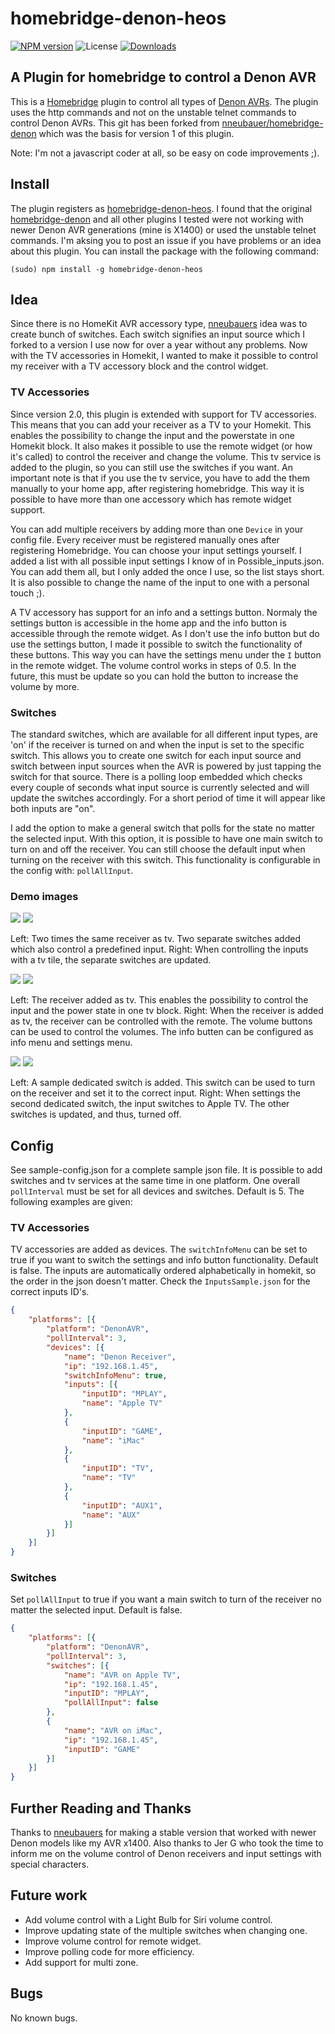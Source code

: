 # homebridge-denon-heos

[![NPM version](https://badge.fury.io/js/homebridge-denon-heos.svg)](https://npmjs.org/package/homebridge-denon-heos)
![License](https://img.shields.io/badge/license-ISC-lightgrey.svg)
[![Downloads](https://img.shields.io/npm/dm/homebridge-denon-heos.svg)](https://npmjs.org/package/homebridge-denon-heos)

## A Plugin for homebridge to control a Denon AVR

This is a [Homebridge](https://github.com/nfarina/homebridge) plugin to control all types of [Denon AVRs](https://www.denon-hifi.nl/nl/product/homecinema/avreceiver). The plugin uses the http commands and not on the unstable telnet commands to control Denon AVRs. This git has been forked from [nneubauer/homebridge-denon](https://github.com/nneubauer/homebridge-denon) which was the basis for version 1 of this plugin.

Note: I'm not a javascript coder at all, so be easy on code improvements ;).


## Install

The plugin registers as [homebridge-denon-heos](https://www.npmjs.com/package/homebridge-denon-heos). I found that the original [homebridge-denon](https://www.npmjs.com/package/homebridge-denon) and all other plugins I tested were not working with newer Denon AVR generations (mine is X1400) or used the unstable telnet commands. I'm aksing you to post an issue if you have problems or an idea about this plugin. You can install the package with the following command:

```
(sudo) npm install -g homebridge-denon-heos
```

## Idea

Since there is no HomeKit AVR accessory type, [nneubauers](https://github.com/nneubauer) idea was to create bunch of switches. Each switch signifies an input source which I forked to a version I use now for over a year without any problems. Now with the TV accessories in Homekit, I wanted to make it possible to control my receiver with a TV accessory block and the control widget.


### TV Accessories
Since version 2.0, this plugin is extended with support for TV accessories. This means that you can add your receiver as a TV to your Homekit. This enables the possibility to change the input and the powerstate in one Homekit block. It also makes it possible to use the remote widget (or how it's called) to control the receiver and change the volume. This tv service is added to the plugin, so you can still use the switches if you want. An important note is that if you use the tv service, you have to add the them manually to your home app, after registering homebridge. This way it is possible to have more than one accessory which has remote widget support.

You can add multiple receivers by adding more than one `Device` in your config file. Every receiver must be registered manually ones after registering Homebridge. You can choose your input settings yourself. I added a list with all possible input settings I know of in Possible_inputs.json. You can add them all, but I only added the once I use, so the list stays short. It is also possible to change the name of the input to one with a personal touch ;).

A TV accessory has support for an info and a settings button. Normaly the settings button is accessible in the home app and the info button is accessible through the remote widget. As I don't use the info button but do use the settings button, I made it possible to switch the functionality of these buttons. This way you can have the settings menu under the `I` button in the remote widget. The volume control works in steps of 0.5. In the future, this must be update so you can hold the button to increase the volume by more.


### Switches
The standard switches, which are available for all different input types, are 'on' if the receiver is turned on and when the input is set to the specific switch. This allows you to create one switch for each input source and switch between input sources when the AVR is powered by just tapping the switch for that source. There is a polling loop embedded which checks every couple of seconds what input source is currently selected and will update the switches accordingly. For a short period of time it will appear like both inputs are "on". 

I add the option to make a general switch that polls for the state no matter the selected input. With this option, it is possible to have one main switch to turn on and off the receiver. You can still choose the default input when turning on the receiver with this switch. This functionality is configurable in the config with: `pollAllInput`.

### Demo images
<img src=https://raw.githubusercontent.com/Martvvliet/homebridge-denon-heos/tvService/images/SampleVid1.gif> <img src=https://raw.githubusercontent.com/Martvvliet/homebridge-denon-heos/tvService/images/SampleVid2.gif>

Left: Two times the same receiver as tv. Two separate switches added which also control a predefined input.
Right: When controlling the inputs with a tv tile, the separate switches are updated.

<img src=https://raw.githubusercontent.com/Martvvliet/homebridge-denon-heos/tvService/images/Sample_Inputs.png> <img src=https://raw.githubusercontent.com/Martvvliet/homebridge-denon-heos/tvService/images/Sample_Remote.png>

Left: The receiver added as tv. This enables the possibility to control the input and the power state in one tv block.
Right: When the receiver is added as tv, the receiver can be controlled with the remote. The volume buttons can be used to control the volumes. The info butten can be configured as info menu and settings menu.

<img src=https://raw.githubusercontent.com/Martvvliet/homebridge-denon-heos/tvService/images/Sample_Switches.png> <img src=https://raw.githubusercontent.com/Martvvliet/homebridge-denon-heos/tvService/images/Sample_Switches_2.png>

Left: A sample dedicated switch is added. This switch can be used to turn on the receiver and set it to the correct input.
Right: When settings the second dedicated switch, the input switches to Apple TV. The other switches is updated, and thus, turned off.




## Config

See sample-config.json for a complete sample json file. It is possible to add switches and tv services at the same time in one platform. One overall `pollInterval` must be set for all devices and switches. Default is 5. The following examples are given:

### TV Accessories
TV accessories are added as devices. The `switchInfoMenu` can be set to true if you want to switch the settings and info button functionality. Default is false. The inputs are automatically ordered alphabetically in homekit, so the order in the json doesn't matter. Check the `InputsSample.json` for the correct inputs ID's.

```json
{
	"platforms": [{
		"platform": "DenonAVR",
		"pollInterval": 3,
		"devices": [{
			"name": "Denon Receiver",
			"ip": "192.168.1.45",
			"switchInfoMenu": true,
			"inputs": [{
				"inputID": "MPLAY",
				"name": "Apple TV"
			},
			{
				"inputID": "GAME",
				"name": "iMac"
			},
			{
				"inputID": "TV",
				"name": "TV"
			},
			{
				"inputID": "AUX1",
				"name": "AUX"
			}]
		}]
	}]
}
```

### Switches
Set `pollAllInput` to true if you want a main switch to turn of the receiver no matter the selected input. Default is false.
```json
{
	"platforms": [{
		"platform": "DenonAVR",
		"pollInterval": 3,
		"switches": [{
			"name": "AVR on Apple TV",
			"ip": "192.168.1.45",
			"inputID": "MPLAY",
			"pollAllInput": false
		},
		{
			"name": "AVR on iMac",
			"ip": "192.168.1.45",
			"inputID": "GAME"
		}]
	}]
}
```


## Further Reading and Thanks

Thanks to [nneubauers](https://github.com/nneubauer) for making a stable version that worked with newer Denon models like my AVR x1400. Also thanks to Jer G who took the time to inform me on the volume control of Denon receivers and input settings with special characters.

## Future work

* Add volume control with a Light Bulb for Siri volume control.
* Improve updating state of the multiple switches when changing one.
* Improve volume control for remote widget.
* Improve polling code for more efficiency.
* Add support for multi zone.

## Bugs

No known bugs.

